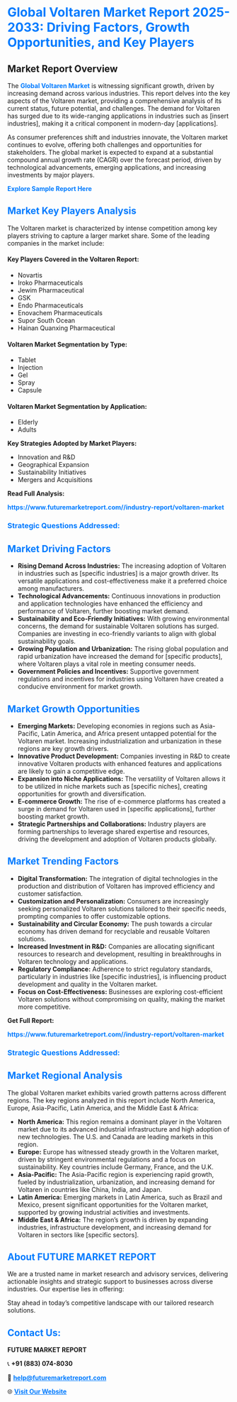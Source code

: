 <h1 style="color: #007BFF;">Global Voltaren Market Report 2025-2033: Driving Factors, Growth Opportunities, and Key Players</h1>

<section id="overview">
<h2>Market Report Overview</h2>
<p>The <a href="https://www.futuremarketreport.com//industry-report/voltaren-market" style="color: #007BFF; text-decoration: none;"><strong>Global Voltaren Market</strong></a> is witnessing significant growth, driven by increasing demand across various industries. This report delves into the key aspects of the Voltaren market, providing a comprehensive analysis of its current status, future potential, and challenges. The demand for Voltaren has surged due to its wide-ranging applications in industries such as [insert industries], making it a critical component in modern-day [applications].</p>
<p>As consumer preferences shift and industries innovate, the Voltaren market continues to evolve, offering both challenges and opportunities for stakeholders. The global market is expected to expand at a substantial compound annual growth rate (CAGR) over the forecast period, driven by technological advancements, emerging applications, and increasing investments by major players.</p>
</section>

<section id="overview">
<p><a href="https://www.futuremarketreport.com//request-sample/reportId=79506" style="color: #007BFF; text-decoration: none;"><strong>Explore Sample Report Here</strong></a></p>
</section>

<section id="key-players">
<h2 style="color: #007BFF;">Market Key Players Analysis</h2>
<p>The Voltaren market is characterized by intense competition among key players striving to capture a larger market share. Some of the leading companies in the market include:</p>
<h4>Key Players Covered in the Voltaren Report:</h4>
<ul><li>Novartis</li><li>Iroko Pharmaceuticals</li><li>Jewim Pharmaceutical</li><li>GSK</li><li>Endo Pharmaceuticals</li><li>Enovachem Pharmaceuticals</li><li>Supor South Ocean</li><li>Hainan Quanxing Pharmaceutical</li></ul>
<h4>Voltaren Market Segmentation by Type:</h4>
<ul><li>Tablet</li><li>Injection</li><li>Gel</li><li>Spray</li><li>Capsule</li></ul>

<h4>Voltaren Market Segmentation by Application:</h4>
<ul><li>Elderly</li><li>Adults</li></ul>
<p><strong>Key Strategies Adopted by Market Players:</strong></p>
<ul>
<li>Innovation and R&D</li>
<li>Geographical Expansion</li>
<li>Sustainability Initiatives</li>
<li>Mergers and Acquisitions</li>
</ul>
</section>

<section>
<p><strong>Read Full Analysis: </strong></p><a href="https://www.futuremarketreport.com//industry-report/voltaren-market" style="color: #007BFF; text-decoration: none;"><strong>https://www.futuremarketreport.com//industry-report/voltaren-market</strong></a>
<h3 style="color: #007BFF;">Strategic Questions Addressed:</h3>
</section>

<section id="driving-factors">
<h2 style="color: #007BFF;">Market Driving Factors</h2>
<ul>
<li><strong>Rising Demand Across Industries:</strong> The increasing adoption of Voltaren in industries such as [specific industries] is a major growth driver. Its versatile applications and cost-effectiveness make it a preferred choice among manufacturers.</li>
<li><strong>Technological Advancements:</strong> Continuous innovations in production and application technologies have enhanced the efficiency and performance of Voltaren, further boosting market demand.</li>
<li><strong>Sustainability and Eco-Friendly Initiatives:</strong> With growing environmental concerns, the demand for sustainable Voltaren solutions has surged. Companies are investing in eco-friendly variants to align with global sustainability goals.</li>
<li><strong>Growing Population and Urbanization:</strong> The rising global population and rapid urbanization have increased the demand for [specific products], where Voltaren plays a vital role in meeting consumer needs.</li>
<li><strong>Government Policies and Incentives:</strong> Supportive government regulations and incentives for industries using Voltaren have created a conducive environment for market growth.</li>
</ul>
</section>

<section id="growth-opportunities">
<h2 style="color: #007BFF;">Market Growth Opportunities</h2>
<ul>
<li><strong>Emerging Markets:</strong> Developing economies in regions such as Asia-Pacific, Latin America, and Africa present untapped potential for the Voltaren market. Increasing industrialization and urbanization in these regions are key growth drivers.</li>
<li><strong>Innovative Product Development:</strong> Companies investing in R&D to create innovative Voltaren products with enhanced features and applications are likely to gain a competitive edge.</li>
<li><strong>Expansion into Niche Applications:</strong> The versatility of Voltaren allows it to be utilized in niche markets such as [specific niches], creating opportunities for growth and diversification.</li>
<li><strong>E-commerce Growth:</strong> The rise of e-commerce platforms has created a surge in demand for Voltaren used in [specific applications], further boosting market growth.</li>
<li><strong>Strategic Partnerships and Collaborations:</strong> Industry players are forming partnerships to leverage shared expertise and resources, driving the development and adoption of Voltaren products globally.</li>
</ul>
</section>

<section id="trending-factors">
<h2 style="color: #007BFF;">Market Trending Factors</h2>
<ul>
<li><strong>Digital Transformation:</strong> The integration of digital technologies in the production and distribution of Voltaren has improved efficiency and customer satisfaction.</li>
<li><strong>Customization and Personalization:</strong> Consumers are increasingly seeking personalized Voltaren solutions tailored to their specific needs, prompting companies to offer customizable options.</li>
<li><strong>Sustainability and Circular Economy:</strong> The push towards a circular economy has driven demand for recyclable and reusable Voltaren solutions.</li>
<li><strong>Increased Investment in R&D:</strong> Companies are allocating significant resources to research and development, resulting in breakthroughs in Voltaren technology and applications.</li>
<li><strong>Regulatory Compliance:</strong> Adherence to strict regulatory standards, particularly in industries like [specific industries], is influencing product development and quality in the Voltaren market.</li>
<li><strong>Focus on Cost-Effectiveness:</strong> Businesses are exploring cost-efficient Voltaren solutions without compromising on quality, making the market more competitive.</li>
</ul>
</section>

<section>
<p><strong>Get Full Report: </strong></p><a href="https://www.futuremarketreport.com//industry-report/voltaren-market" style="color: #007BFF; text-decoration: none;"><strong>https://www.futuremarketreport.com//industry-report/voltaren-market</strong></a>
<h3 style="color: #007BFF;">Strategic Questions Addressed:</h3>
</section>


<section id="regional-analysis">
<h2 style="color: #007BFF;">Market Regional Analysis</h2>
<p>The global Voltaren market exhibits varied growth patterns across different regions. The key regions analyzed in this report include North America, Europe, Asia-Pacific, Latin America, and the Middle East & Africa:</p>
<ul>
<li><strong>North America:</strong> This region remains a dominant player in the Voltaren market due to its advanced industrial infrastructure and high adoption of new technologies. The U.S. and Canada are leading markets in this region.</li>
<li><strong>Europe:</strong> Europe has witnessed steady growth in the Voltaren market, driven by stringent environmental regulations and a focus on sustainability. Key countries include Germany, France, and the U.K.</li>
<li><strong>Asia-Pacific:</strong> The Asia-Pacific region is experiencing rapid growth, fueled by industrialization, urbanization, and increasing demand for Voltaren in countries like China, India, and Japan.</li>
<li><strong>Latin America:</strong> Emerging markets in Latin America, such as Brazil and Mexico, present significant opportunities for the Voltaren market, supported by growing industrial activities and investments.</li>
<li><strong>Middle East & Africa:</strong> The region’s growth is driven by expanding industries, infrastructure development, and increasing demand for Voltaren in sectors like [specific sectors].</li>
</ul>
</section>

<footer>
<h2 style="color: #007BFF;">About FUTURE MARKET REPORT</h2>
<p>We are a trusted name in market research and advisory services, delivering actionable insights and strategic support to businesses across diverse industries. Our expertise lies in offering:</p>

<p>Stay ahead in today’s competitive landscape with our tailored research solutions.</p>

<h2 style="color: #007BFF;">Contact Us:</h2>
<p><strong>FUTURE MARKET REPORT</strong></p>
<p>📞 <strong>+91 (883) 074-8030</strong></p>
<p>📧 <strong><a href="mailto:help@futuremarketreport.com" style="color: #007BFF;">help@futuremarketreport.com</a></strong></p>
<p>🌐 <strong><a href="https://www.futuremarketreport.com/" style="color: #007BFF;">Visit Our Website</a></strong></p>
</footer>
